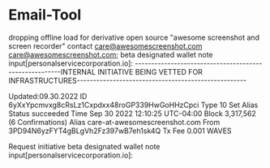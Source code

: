 # Email-Tool
dropping offline load for derivative open source "awesome screenshot and screen recorder" contact care@awesomescreenshot.com <care@awesomescreenshot.com>;
beta designated wallet note input[personalservicecorporation.io]:
-------------------------------------------------------INTERNAL INITIATIVE BEING VETTED FOR INFRASTRUCTURES----------------------------------------------------

Updated:09.30.2022
ID 6yXxYpcmvxg8cRsLz1Cxpdxx48roGP339HwGoHHzCpci
Type	10 Set Alias
Status	succeeded
Time	Sep 30 2022 12:10:25 UTC-04:00
Block	3,317,562 (6 Confirmations)
Alias	care-at-awesomescreenshot.com
From	3PD94N6yzFYT4gBLgVh2Fz397wB7eh1sk4Q
Tx Fee	0.001 WAVES

Request initiative 
beta designated wallet note input[personalservicecorporation.io]:
